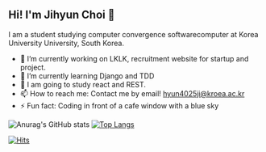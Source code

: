 ## Hi! I'm Jihyun Choi 👋
  I am a student studying computer convergence softwarecomputer at Korea University University, South Korea.

- 🔭 I’m currently working on LKLK, recruitment website for startup and project.
- 🌱 I’m currently learning Django and TDD
- 💬 I am going to study react and REST.
- 📫 How to reach me: Contact me by email! hyun4025ji@kroea.ac.kr 
- ⚡ Fun fact: Coding in front of a cafe window with a blue sky  

![Anurag's GitHub stats](https://github-readme-stats.vercel.app/api?username=Jihyun-Choi&count_private=true&show_icons=true)
[![Top Langs](https://github-readme-stats.vercel.app/api/top-langs/?username=Jihyun-Choi&layout=compact)](https://github.com/anuraghazra/github-readme-stats)

[![Hits](https://hits.seeyoufarm.com/api/count/incr/badge.svg?url=https%3A%2F%2Fgithub.com%2FJihyun-Choi&count_bg=%236FA4EE&title_bg=%23555555&icon=&icon_color=%23E7E7E7&title=hits&edge_flat=false)](https://hits.seeyoufarm.com)

<!-- 
[![Hits](https://hits.seeyoufarm.com/api/count/incr/badge.svg?url=https%3A%2F%2Fgithub.com%2FJihyun-Choi&count_bg=%236FA4EE&title_bg=%23555555&icon=github.svg&icon_color=%23E7E7E7&title=hits&edge_flat=false)](https://hits.seeyoufarm.com) 
-->
